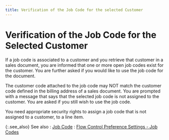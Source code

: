 ```yaml
---
title: Verification of the Job Code for the selected Customer
---
```


# Verification of the Job Code for the Selected Customer


If a job code is associated to a customer and you retrieve that customer  in a sales document, you are informed that one or more open job codes  exist for the customer. You are further asked if you would like to use  the job code for the document.


The customer code attached to the job code may NOT match the customer  code defined in the billing address of a sales document. You are prompted  with a message that says that the selected job code is not assigned to  the customer. You are asked if you still wish to use the job code.


You need appropriate security rights to assign a job code that is not  assigned to a customer, to a line item.


{:.see_also}
See also
: [Job  Code]({{site.sp_baseurl}}/sales-docs/docs-profile/contents/item-info/other/job_code_item_details_grid_sales_content.html)
: [Flow  Control Preference Settings - Job Codes]({{site.sp_baseurl}}/misc/flow_control_preference_settings_job_codes.html)
